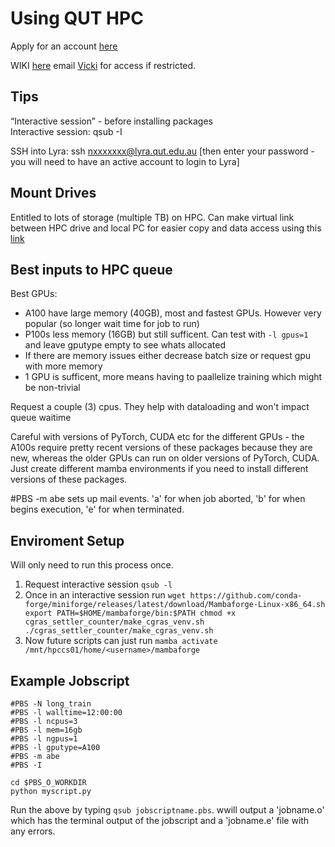 # Using QUT HPC  
Apply for an account [here](https://qutvirtual4.qut.edu.au/group/staff/research/conducting/facilities/advanced-research-computing-storage/supercomputing/getting-started-with-hpc)

WIKI [here](https://qut.atlassian.net/wiki/spaces/cyphy/pages/356746658/Working+with+QUT+s+HPC+High+Performance+Computing+Facilities) email [Vicki](v.martin@qut.edu.au) for access if restricted.
 

## Tips 
“Interactive session” - before installing packages  
Interactive session: qsub -I 
 
SSH into Lyra: ssh nxxxxxxx@lyra.qut.edu.au [then enter your password - you will need to have an active account to login to Lyra] 

 
## Mount Drives 
Entitled to lots of storage (multiple TB) on HPC. Can make virtual link between HPC drive and local PC for easier copy and data access using this [link](https://qutvirtual4.qut.edu.au/group/staff/research/conducting/facilities/advanced-research-computing-storage/supercomputing/using-hpc-filesystems) 


## Best inputs to HPC queue
Best GPUs: 
- A100 have large memory (40GB), most and fastest GPUs. However very popular (so longer wait time for job to run)
- P100s less memory (16GB) but still sufficent. 
Can test with `-l gpus=1` and leave gputype empty to see whats allocated
- If there are memory issues either decrease batch size or request gpu with more memory
- 1 GPU is sufficent, more means having to paallelize training which might be non-trivial

Request a couple (3) cpus. They help with dataloading and won't impact queue waitime

Careful with versions of PyTorch, CUDA etc for the different GPUs - the A100s require pretty recent versions of these packages because they are new, whereas the older GPUs can run on older versions of PyTorch, CUDA.  Just create different mamba environments if you need to install different versions of these packages. 

#PBS -m abe sets up mail events. 'a' for when job aborted, 'b' for when begins execution, 'e' for when terminated.


## Enviroment Setup
Will only need to run this process once.
1. Request interactive session
    `qsub -l`
2. Once in an interactive session run 
    ``wget https://github.com/conda-forge/miniforge/releases/latest/download/Mambaforge-Linux-x86_64.sh
    export PATH=$HOME/mambaforge/bin:$PATH
    chmod +x cgras_settler_counter/make_cgras_venv.sh
    ./cgras_settler_counter/make_cgras_venv.sh``
3. Now future scripts can just run `mamba activate /mnt/hpccs01/home/<username>/mambaforge`


## Example Jobscript
```
#PBS -N long_train
#PBS -l walltime=12:00:00
#PBS -l ncpus=3
#PBS -l mem=16gb
#PBS -l ngpus=1
#PBS -l gputype=A100
#PBS -m abe
#PBS -I

cd $PBS_O_WORKDIR
python myscript.py
```
Run the above by typing `qsub jobscriptname.pbs`. wwill output a 'jobname.o' which has the terminal output of the jobscript and a 'jobname.e' file with any errors.
 